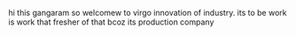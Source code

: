 hi this gangaram so welcomew to virgo innovation of industry.
its to be work is work that fresher of that bcoz its production company
